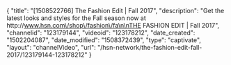 {
    "title": "[1508522766] The Fashion Edit | Fall 2017",
    "description": "Get the latest looks and styles for the Fall season now at http:\/\/www.hsn.com\/shop\/fashion\/fa\n\nTHE FASHION EDIT | Fall 2017",
    "channelid": "123179144",
    "videoid": "123178212",
    "date_created": "1502204087",
    "date_modified": "1508372439",
    "type": "captivate",
    "layout": "channelVideo",
    "url": "\/hsn-network\/the-fashion-edit-fall-2017\/123179144-123178212"
}